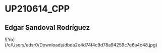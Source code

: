 # UP210614_CPP
## Edgar Sandoval Rodríguez

![Yo] (/c/Users/edsr0/Downloads/dbda2e4d74f4c9d78a94259c7e6a4c48.jpg)